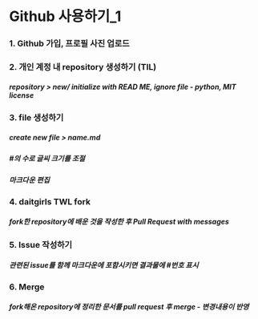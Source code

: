 # Github 사용하기_1
### 1. Github 가입, 프로필 사진 업로드
### 2. 개인 계정 내 repository 생성하기 (TIL)
##### repository > new/ initialize with READ ME, ignore file - python, MIT license
### 3. file 생성하기
##### create new file > name.md
##### #의 수로 글씨 크기를 조절
##### 마크다운 편집
### 4. daitgirls TWL fork
##### fork한 repository에 배운 것을 작성한 후 Pull Request with messages
### 5. Issue 작성하기
##### 관련된 issue를 함께 마크다운에 포함시키면 결과물에 #번호 표시
### 6. Merge
##### fork해온 repository에 정리한 문서를 pull request 후 merge - 변경내용이 반영
